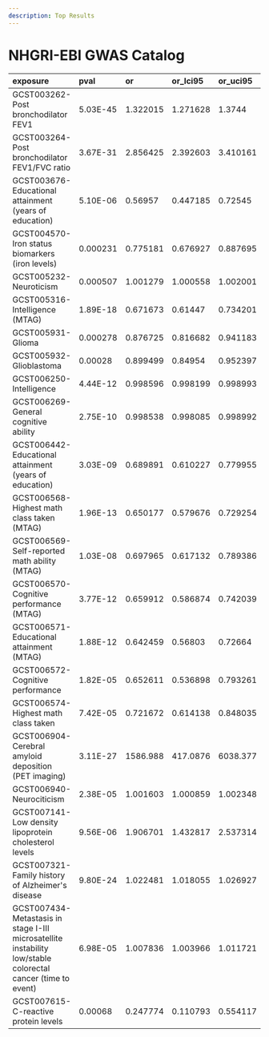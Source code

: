 ```yaml
---
description: Top Results
---
```


# NHGRI-EBI GWAS Catalog

  


| exposure | pval | or | or\_lci95 | or\_uci95 | category | subcategory | nsnp |
| :--- | :--- | :--- | :--- | :--- | :--- | :--- | :--- |
| GCST003262-Post bronchodilator FEV1 | 5.03E-45 | 1.322015 | 1.271628 | 1.3744 | Risk factor | Anthropometric | 176 |
| GCST003264-Post bronchodilator FEV1/FVC ratio | 3.67E-31 | 2.856425 | 2.392603 | 3.410161 | Risk factor | Anthropometric | 196 |
| GCST003676-Educational attainment \(years of education\) | 5.10E-06 | 0.56957 | 0.447185 | 0.72545 | Risk factor | Education | 89 |
| GCST004570-Iron status biomarkers \(iron levels\) | 0.000231 | 0.775181 | 0.676927 | 0.887695 | Risk factor | Metal | 3 |
| GCST005232-Neuroticism | 0.000507 | 1.001279 | 1.000558 | 1.002001 | Risk factor | Psychiatric / neurological | 77 |
| GCST005316-Intelligence \(MTAG\) | 1.89E-18 | 0.671673 | 0.61447 | 0.734201 | Risk factor | Education | 434 |
| GCST005931-Glioma | 0.000278 | 0.876725 | 0.816682 | 0.941183 | Disease | Cancer | 3 |
| GCST005932-Glioblastoma | 0.00028 | 0.899499 | 0.84954 | 0.952397 | Disease | Cancer | 3 |
| GCST006250-Intelligence | 4.44E-12 | 0.998596 | 0.998199 | 0.998993 | Risk factor | Education | 342 |
| GCST006269-General cognitive ability | 2.75E-10 | 0.998538 | 0.998085 | 0.998992 | Risk factor | Education | 249 |
| GCST006442-Educational attainment \(years of education\) | 3.03E-09 | 0.689891 | 0.610227 | 0.779955 | Risk factor | Education | 1009 |
| GCST006568-Highest math class taken \(MTAG\) | 1.96E-13 | 0.650177 | 0.579676 | 0.729254 | Risk factor | Education | 691 |
| GCST006569-Self-reported math ability \(MTAG\) | 1.03E-08 | 0.697965 | 0.617132 | 0.789386 | Risk factor | Education | 472 |
| GCST006570-Cognitive performance \(MTAG\) | 3.77E-12 | 0.659912 | 0.586874 | 0.742039 | Risk factor | Education | 380 |
| GCST006571-Educational attainment \(MTAG\) | 1.88E-12 | 0.642459 | 0.56803 | 0.72664 | Risk factor | Education | 862 |
| GCST006572-Cognitive performance | 1.82E-05 | 0.652611 | 0.536898 | 0.793261 | Risk factor | Education | 126 |
| GCST006574-Highest math class taken | 7.42E-05 | 0.721672 | 0.614138 | 0.848035 | Risk factor | Education | 208 |
| GCST006904-Cerebral amyloid deposition \(PET imaging\) | 3.11E-27 | 1586.988 | 417.0876 | 6038.377 | Risk factor | Anthropometric | 21 |
| GCST006940-Neurociticism | 2.38E-05 | 1.001603 | 1.000859 | 1.002348 | Risk factor | Psychiatric / neurological | 103 |
| GCST007141-Low density lipoprotein cholesterol levels | 9.56E-06 | 1.906701 | 1.432817 | 2.537314 | Risk factor | Anthropometric | 160 |
| GCST007321-Family history of Alzheimer's disease | 9.80E-24 | 1.022481 | 1.018055 | 1.026927 | Risk factor | other | 7 |
| GCST007434-Metastasis in stage I-III microsatellite instability low/stable colorectal cancer \(time to event\) | 6.98E-05 | 1.007836 | 1.003966 | 1.011721 | Disease | Cancer | 17 |
| GCST007615-C-reactive protein levels | 0.00068 | 0.247774 | 0.110793 | 0.554117 | Risk factor | Protein | 36 |

